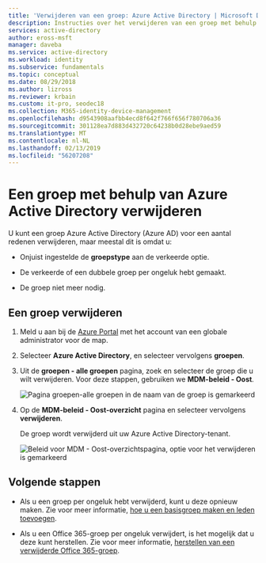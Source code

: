```yaml
---
title: 'Verwijderen van een groep: Azure Active Directory | Microsoft Docs'
description: Instructies over het verwijderen van een groep met behulp van Azure Active Directory.
services: active-directory
author: eross-msft
manager: daveba
ms.service: active-directory
ms.workload: identity
ms.subservice: fundamentals
ms.topic: conceptual
ms.date: 08/29/2018
ms.author: lizross
ms.reviewer: krbain
ms.custom: it-pro, seodec18
ms.collection: M365-identity-device-management
ms.openlocfilehash: d9543908aafbb4ecd8f642f766f656f780706a36
ms.sourcegitcommit: 301128ea7d883d432720c64238b0d28ebe9aed59
ms.translationtype: MT
ms.contentlocale: nl-NL
ms.lasthandoff: 02/13/2019
ms.locfileid: "56207208"
---
```

# <a name="delete-a-group-using-azure-active-directory"></a>Een groep met behulp van Azure Active Directory verwijderen
U kunt een groep Azure Active Directory (Azure AD) voor een aantal redenen verwijderen, maar meestal dit is omdat u:

- Onjuist ingestelde de **groepstype** aan de verkeerde optie.

- De verkeerde of een dubbele groep per ongeluk hebt gemaakt. 

- De groep niet meer nodig.

## <a name="to-delete-a-group"></a>Een groep verwijderen
1. Meld u aan bij de [Azure Portal](https://portal.azure.com) met het account van een globale administrator voor de map.

2. Selecteer **Azure Active Directory**, en selecteer vervolgens **groepen**.

3. Uit de **groepen - alle groepen** pagina, zoek en selecteer de groep die u wilt verwijderen. Voor deze stappen, gebruiken we **MDM-beleid - Oost**.

    ![Pagina groepen-alle groepen in de naam van de groep is gemarkeerd](media/active-directory-groups-delete-group/group-all-groups-screen.png)

4. Op de **MDM-beleid - Oost-overzicht** pagina en selecteer vervolgens **verwijderen**.

    De groep wordt verwijderd uit uw Azure Active Directory-tenant.

    ![Beleid voor MDM - Oost-overzichtspagina, optie voor het verwijderen is gemarkeerd](media/active-directory-groups-delete-group/group-overview-blade.png)

## <a name="next-steps"></a>Volgende stappen

- Als u een groep per ongeluk hebt verwijderd, kunt u deze opnieuw maken. Zie voor meer informatie, [hoe u een basisgroep maken en leden toevoegen](active-directory-groups-create-azure-portal.md).

- Als u een Office 365-groep per ongeluk verwijdert, is het mogelijk dat u deze kunt herstellen. Zie voor meer informatie, [herstellen van een verwijderde Office 365-groep](../users-groups-roles/groups-restore-deleted.md).
